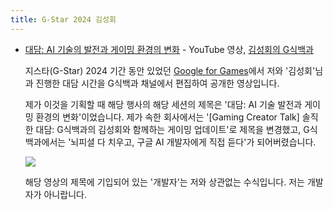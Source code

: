```yaml
---
title: G-Star 2024 김성회 
---
```


- [대담: AI 기술의 발전과 게이밍 환경의 변화](https://youtu.be/B4evmjoU8sY?si=JJzr1d3LSgFZpPjq) -
YouTube 영상, [김성회의 G식백과](www.youtube.com/channel/UCZ0bi2aVJngKLwFTU5g_fLQ)

  지스타(G-Star) 2024 기간 동안 있었던
[Google for Games](https://goo.gle/3UpinRa)에서
저와 '김성회'님과 진행한 대담 시간을 G식백과 채널에서
편집하여 공개한 영상입니다.

  제가 이것을 기획할 때 해당 행사의 해당 세션의 제목은
'대담: AI 기술 발전과 게이밍 환경의 변화'이었습니다.
제가 속한 회사에서는 '[Gaming Creator Talk] 솔직한 대담:
G식백과의 김성회와 함께하는 게이밍 업데이트'로
제목을 변경했고, G식백과에서는 '뇌피셜 다 치우고,
구글 AI 개발자에게 직접 듣다'가 되어버렸습니다.

  <img src="/notes/g-star-2024.jpg" />

  해당 영상의 제목에 기입되어 있는 '개발자'는 저와 상관없는 수식입니다.
저는 개발자가 아니랍니다.
